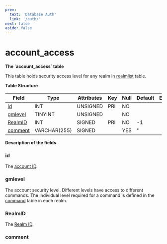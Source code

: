 ```yaml
---
prev:
  text: 'Database Auth'
  link: '/auth/'
next: false
aside: false
---
```


# account\_access

**The \`account\_access\` table**

This table holds security access level for any realm in [realmlist](realmlist) table.

**Table Structure**

| Field        | Type         | Attributes | Key | Null | Default | Extra | Comment |
| ------------ | ------------ | ---------- | --- | ---- | ------- | ----- | ------- |
| [id][1]      | INT          | UNSIGNED   | PRI | NO   |         |       |         |
| [gmlevel][2] | TINYINT      | UNSIGNED   |     | NO   |         |       |         |
| [RealmID][3] | INT          | SIGNED     | PRI | NO   | -1      |       |         |
| [comment][4] | VARCHAR(255) | SIGNED     |     | YES  | ''      |       |         |

[1]: #id
[2]: #gmlevel
[3]: #realmid
[4]: #comment

**Description of the fields**

### id

The [account ID](account#id).

### gmlevel

The account security level. Different levels have access to different commands. The individual level required for a command is defined in the [command](/command) table in each realm.

### RealmID

The [Realm ID](realmlist#id).

### comment
